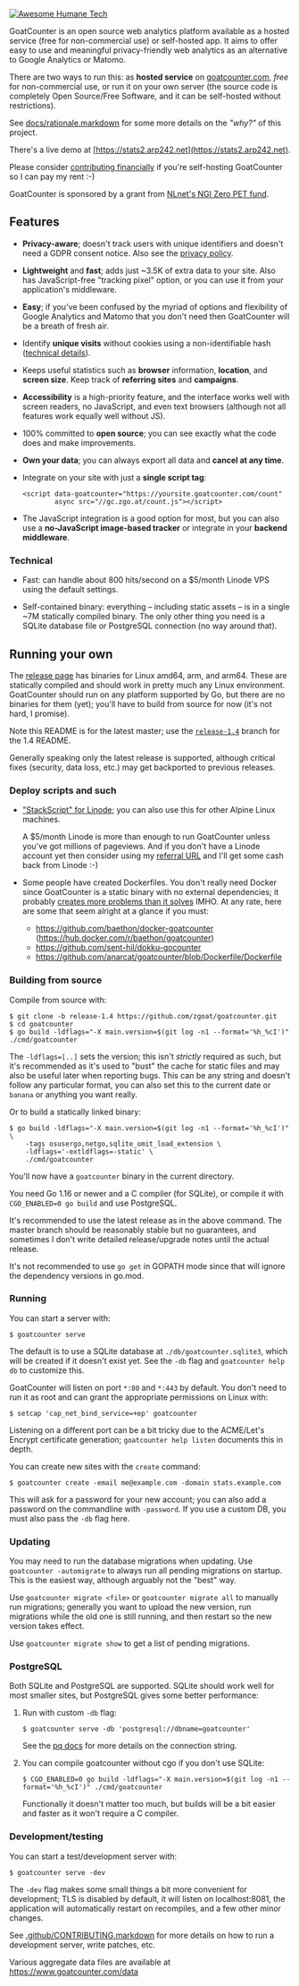 [![Awesome Humane Tech](https://raw.githubusercontent.com/humanetech-community/awesome-humane-tech/main/humane-tech-badge.svg?sanitize=true)](https://github.com/humanetech-community/awesome-humane-tech)

GoatCounter is an open source web analytics platform available as a hosted
service (free for non-commercial use) or self-hosted app. It aims to offer easy
to use and meaningful privacy-friendly web analytics as an alternative to Google
Analytics or Matomo.

There are two ways to run this: as **hosted service** on [goatcounter.com][www],
*free* for non-commercial use, or run it on your own server (the source code is
completely Open Source/Free Software, and it can be self-hosted without
restrictions).

See [docs/rationale.markdown](docs/rationale.markdown) for some more details on
the *"why?"* of this project.

There's a live demo at [https://stats2.arp242.net](https://stats2.arp242.net).

Please consider [contributing financially][sponsor] if you're self-hosting
GoatCounter so I can pay my rent :-)

GoatCounter is sponsored by a grant from [NLnet's NGI Zero PET fund][nlnet].

[nlnet]: https://nlnet.nl/project/GoatCounter/
[sponsor]: http://www.goatcounter.com/contribute
[www]: https://www.goatcounter.com

Features
--------

- **Privacy-aware**; doesn't track users with unique identifiers and doesn't
  need a GDPR consent notice. Also see the [privacy policy][privacy].

- **Lightweight** and **fast**; adds just ~3.5K of extra data to your site. Also
  has JavaScript-free "tracking pixel" option, or you can use it from your
  application's middleware.

- **Easy**; if you've been confused by the myriad of options and flexibility of
  Google Analytics and Matomo that you don't need then GoatCounter will be a
  breath of fresh air.

- Identify **unique visits** without cookies using a non-identifiable hash
  ([technical details][sessions]).

- Keeps useful statistics such as **browser** information, **location**, and
  **screen size**. Keep track of **referring sites** and **campaigns**.

- **Accessibility** is a high-priority feature, and the interface works well
  with screen readers, no JavaScript, and even text browsers (although not all
  features work equally well without JS).

- 100% committed to **open source**; you can see exactly what the code does and
  make improvements.

- **Own your data**; you can always export all data and **cancel at any time**.

- Integrate on your site with just a **single script tag**:

      <script data-goatcounter="https://yoursite.goatcounter.com/count"
              async src="//gc.zgo.at/count.js"></script>

- The JavaScript integration is a good option for most, but you can also use a
  **no-JavaScript image-based tracker** or integrate in your **backend
  middleware**.

[privacy]: https://www.goatcounter.com/privacy
[sessions]: https://github.com/zgoat/goatcounter/blob/master/docs/sessions.markdown

### Technical

- Fast: can handle about 800 hits/second on a $5/month Linode VPS using the
  default settings.

- Self-contained binary: everything – including static assets – is in a single
  ~7M statically compiled binary. The only other thing you need is a SQLite
  database file or PostgreSQL connection (no way around that).

Running your own
----------------

The [release page][releases] has binaries for Linux amd64, arm, and arm64. These
are statically compiled and should work in pretty much any Linux environment.
GoatCounter should run on any platform supported by Go, but there are no
binaries for them (yet); you'll have to build from source for now (it's not
hard, I promise).

Note this README is for the latest master; use the [`release-1.4`][r-1.4] branch
for the 1.4 README.

Generally speaking only the latest release is supported, although critical fixes
(security, data loss, etc.) may get backported to previous releases.

[releases]: https://github.com/zgoat/goatcounter/releases
[r-1.4]: https://github.com/zgoat/goatcounter/tree/release-1.4

### Deploy scripts and such

- ["StackScript" for Linode][stackscript]; you can also use this for other
  Alpine Linux machines.

  A $5/month Linode is more than enough to run GoatCounter unless you've got
  millions of pageviews. And if you don't have a Linode account yet then
  consider using my [referral URL][linode] and I'll get some cash back from
  Linode :-)

  [stackscript]: https://cloud.linode.com/stackscripts/659823
  [linode]: https://www.linode.com/?r=7acaf75737436d859e785dd5c9abe1ae99b4387e

- Some people have created Dockerfiles. You don't really need Docker since
  GoatCounter is a static binary with no external dependencies; it probably
  [creates more problems than it solves][docker] IMHO. At any rate, here are
  some that seem alright at a glance if you must:

  - https://github.com/baethon/docker-goatcounter (https://hub.docker.com/r/baethon/goatcounter)
  - https://github.com/sent-hil/dokku-gocounter
  - https://github.com/anarcat/goatcounter/blob/Dockerfile/Dockerfile

  [docker]: https://www.youtube.com/watch?v=PivpCKEiQOQ

### Building from source

Compile from source with:

    $ git clone -b release-1.4 https://github.com/zgoat/goatcounter.git
    $ cd goatcounter
    $ go build -ldflags="-X main.version=$(git log -n1 --format='%h_%cI')" ./cmd/goatcounter

The `-ldflags=[..]` sets the version; this isn't *strictly* required as such,
but it's recommended as it's used to "bust" the cache for static files and may
also be useful later when reporting bugs. This can be any string and doesn't
follow any particular format, you can also set this to the current date or
`banana` or anything you want really.

Or to build a statically linked binary:

    $ go build -ldflags="-X main.version=$(git log -n1 --format='%h_%cI')" \
        -tags osusergo,netgo,sqlite_omit_load_extension \
        -ldflags='-extldflags=-static' \
        ./cmd/goatcounter

You'll now have a `goatcounter` binary in the current directory.

You need Go 1.16 or newer and a C compiler (for SQLite), or compile it with
`CGO_ENABLED=0 go build` and use PostgreSQL.

It's recommended to use the latest release as in the above command. The master
branch should be reasonably stable but no guarantees, and sometimes I don't
write detailed release/upgrade notes until the actual release.

It's not recommended to use `go get` in GOPATH mode since that will ignore the
dependency versions in go.mod.

### Running

You can start a server with:

    $ goatcounter serve

The default is to use a SQLite database at `./db/goatcounter.sqlite3`, which
will be created if it doesn't exist yet. See the `-db` flag and
`goatcounter help db` to customize this.

GoatCounter will listen on port `*:80` and `*:443` by default. You don't need
to run it as root and can grant the appropriate permissions on Linux with:

    $ setcap 'cap_net_bind_service=+ep' goatcounter

Listening on a different port can be a bit tricky due to the ACME/Let's Encrypt
certificate generation; `goatcounter help listen` documents this in depth.

You can create new sites with the `create` command:

    $ goatcounter create -email me@example.com -domain stats.example.com

This will ask for a password for your new account; you can also add a password
on the commandline with `-password`. If you use a custom DB, you must also pass
the `-db` flag here.

### Updating

You may need to run the database migrations when updating. Use  `goatcounter
-automigrate` to always run all pending migrations on startup. This is the
easiest way, although arguably not the "best" way.

Use `goatcounter migrate <file>` or `goatcounter migrate all` to manually run
migrations; generally you want to upload the new version, run migrations while
the old one is still running, and then restart so the new version takes effect.

Use `goatcounter migrate show` to get a list of pending migrations.

### PostgreSQL

Both SQLite and PostgreSQL are supported. SQLite should work well for most
smaller sites, but PostgreSQL gives some better performance:

1. Run with custom `-db` flag:

       $ goatcounter serve -db 'postgresql://dbname=goatcounter'

   See the [pq docs][pq] for more details on the connection string.

2. You can compile goatcounter without cgo if you don't use SQLite:

       $ CGO_ENABLED=0 go build -ldflags="-X main.version=$(git log -n1 --format='%h_%cI')" ./cmd/goatcounter

   Functionally it doesn't matter too much, but builds will be a bit easier and
   faster as it won't require a C compiler.

[pq]: https://pkg.go.dev/github.com/lib/pq#hdr-Connection_String_Parameters

### Development/testing

You can start a test/development server with:

    $ goatcounter serve -dev

The `-dev` flag makes some small things a bit more convenient for development;
TLS is disabled by default, it will listen on localhost:8081, the application
will automatically restart on recompiles, and a few other minor changes.

See [.github/CONTRIBUTING.markdown](/.github/CONTRIBUTING.markdown) for more
details on how to run a development server, write patches, etc.

Various aggregate data files are available at https://www.goatcounter.com/data

